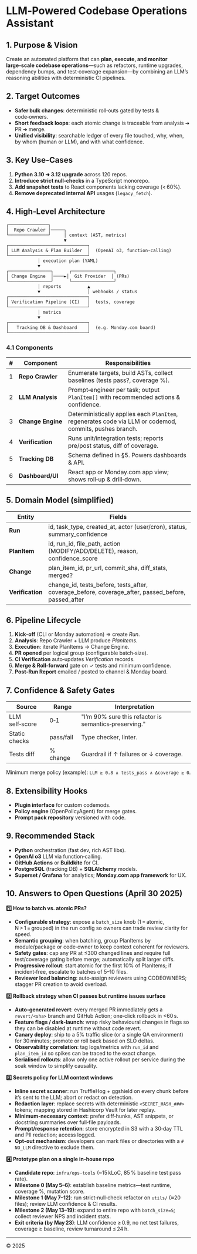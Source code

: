 # LLM‑Powered Codebase Operations Assistant

## 1. Purpose & Vision
Create an automated platform that can **plan, execute, and monitor large‑scale codebase operations**—such as refactors, runtime upgrades, dependency bumps, and test‑coverage expansion—by combining an LLM’s reasoning abilities with deterministic CI pipelines.

## 2. Target Outcomes
* **Safer bulk changes**: deterministic roll‑outs gated by tests & code‑owners.
* **Short feedback loops**: each atomic change is traceable from analysis ➜ PR ➜ merge.
* **Unified visibility**: searchable ledger of every file touched, why, when, by whom (human or LLM), and with what confidence.

## 3. Key Use‑Cases
1. **Python 3.10 ➜ 3.12 upgrade** across 120 repos.
2. **Introduce strict null‑checks** in a TypeScript monorepo.
3. **Add snapshot tests** to React components lacking coverage (< 60%).
4. **Remove deprecated internal API** usages (`legacy_fetch`).

## 4. High‑Level Architecture
```
┌───────────────┐
│  Repo Crawler │─────┐
└───────────────┘     │ context (AST, metrics)
                      ▼
┌──────────────────────────────┐
│ LLM Analysis & Plan Builder  │  (OpenAI o3, function‑calling)
└──────────────────────────────┘
            │ execution plan (YAML)
            ▼
┌────────────────┐      ┌────────────────┐
│ Change Engine  │────►│  Git Provider  │ (PRs)
└────────────────┘      └────────────────┘
            │ reports          ▲
            ▼                  │ webhooks / status
┌──────────────────────────────┐
│ Verification Pipeline (CI)   │  tests, coverage
└──────────────────────────────┘
            │ metrics
            ▼
┌──────────────────────────────┐
│   Tracking DB & Dashboard    │  (e.g. Monday.com board)
└──────────────────────────────┘
```

### 4.1 Components
| # | Component | Responsibilities |
|---|-----------|------------------|
| 1 | **Repo Crawler** | Enumerate targets, build ASTs, collect baselines (tests pass?, coverage %). |
| 2 | **LLM Analysis** | Prompt‑engineer per task; output `PlanItem[]` with recommended actions & confidence. |
| 3 | **Change Engine** | Deterministically applies each `PlanItem`, regenerates code via LLM or codemod, commits, pushes branch. |
| 4 | **Verification** | Runs unit/integration tests; reports pre/post status, diff of coverage. |
| 5 | **Tracking DB** | Schema defined in §5. Powers dashboards & API. |
| 6 | **Dashboard/UI** | React app or Monday.com app view; shows roll‑up & drill‑down. |

## 5. Domain Model (simplified)
| Entity | Fields |
|--------|--------|
| **Run** | id, task_type, created_at, actor (user/cron), status, summary_confidence |
| **PlanItem** | id, run_id, file_path, action (MODIFY/ADD/DELETE), reason, confidence_score |
| **Change** | plan_item_id, pr_url, commit_sha, diff_stats, merged? |
| **Verification** | change_id, tests_before, tests_after, coverage_before, coverage_after, passed_before, passed_after |

## 6. Pipeline Lifecycle
1. **Kick‑off** (CLI or Monday automation) ⇒ create *Run*.
2. **Analysis**: Repo Crawler + LLM produce *PlanItems*.
3. **Execution**: iterate PlanItems → Change Engine.
4. **PR opened** per logical group (configurable batch‑size).
5. **CI Verification** auto‑updates *Verification* records.
6. **Merge & Roll‑forward** gate on ✓ tests and minimum confidence.
7. **Post‑Run Report** emailed / posted to channel & Monday board.

## 7. Confidence & Safety Gates
| Source | Range | Interpretation |
|--------|-------|----------------|
| LLM self‑score | 0‑1 | "I’m 90% sure this refactor is semantics‑preserving." |
| Static checks | pass/fail | Type checker, linter. |
| Tests diff | % change | Guardrail if ↑ failures or ↓ coverage. |

Minimum merge policy (example): `LLM ≥ 0.8 ∧ tests_pass ∧ Δcoverage ≥ 0`.

## 8. Extensibility Hooks
* **Plugin interface** for custom codemods.
* **Policy engine** (OpenPolicyAgent) for merge gates.
* **Prompt pack repository** versioned with code.

## 9. Recommended Stack
* **Python** orchestration (fast dev, rich AST libs).
* **OpenAI o3** LLM via function‑calling.
* **GitHub Actions** or **Buildkite** for CI.
* **PostgreSQL** (tracking DB) + **SQLAlchemy** models.
* **Superset / Grafana** for analytics; **Monday.com app framework** for UX.

## 10. Answers to Open Questions (April 30 2025)

**1️⃣ How to batch vs. atomic PRs?**

- **Configurable strategy**: expose a `batch_size` knob (1 = atomic, N > 1 = grouped) in the run config so owners can trade review clarity for speed.
- **Semantic grouping**: when batching, group PlanItems by module/package or code‑owner to keep context coherent for reviewers.
- **Safety gates**: cap any PR at ≤300 changed lines and require full test/coverage gating before merge; automatically split larger diffs.
- **Progressive rollout**: start atomic for the first 10% of PlanItems; if incident‑free, escalate to batches of 5–10 files.
- **Reviewer load balancing**: auto‑assign reviewers using CODEOWNERS; stagger PR creation to avoid overload.

**2️⃣ Rollback strategy when CI passes but runtime issues surface**

- **Auto‑generated revert**: every merged PR immediately gets a `revert/<sha>` branch and GitHub Action; one‑click rollback in <60 s.
- **Feature flags / dark‑launch**: wrap risky behavioural changes in flags so they can be disabled at runtime without code revert.
- **Canary deploy**: ship to a 5% traffic slice (or a single QA environment) for 30 minutes; promote or roll back based on SLO deltas.
- **Observability correlation**: tag logs/metrics with `run_id` and `plan_item_id` so spikes can be traced to the exact change.
- **Serialised rollouts**: allow only one active rollout per service during the soak window to simplify causality.

**3️⃣ Secrets policy for LLM context windows**

- **Inline secret scanner**: run TruffleHog + ggshield on every chunk before it’s sent to the LLM; abort or redact on detection.
- **Redaction layer**: replace secrets with deterministic `<SECRET_HASH_###>` tokens; mapping stored in Hashicorp Vault for later replay.
- **Minimum‑necessary context**: prefer diff‑hunks, AST snippets, or docstring summaries over full‑file payloads.
- **Prompt/response retention**: store encrypted in S3 with a 30‑day TTL and PII redaction; access logged.
- **Opt‑out mechanism**: developers can mark files or directories with a `# NO_LLM` directive to exclude them.

**4️⃣ Prototype plan on a single in‑house repo**

- **Candidate repo**: `infra/ops‑tools` (~15 kLoC, 85 % baseline test pass rate).
- **Milestone 0 (May 5–6)**: establish baseline metrics—test runtime, coverage %, mutation score.
- **Milestone 1 (May 7–12)**: run strict‑null‑check refactor on `utils/` (≈20 files); review LLM confidence & CI results.
- **Milestone 2 (May 13–19)**: expand to entire repo with `batch_size=5`; collect reviewer NPS and incident stats.
- **Exit criteria (by May 23)**: LLM confidence ≥ 0.9, no net test failures, coverage ≥ baseline, review turnaround ≤ 24 h.

---
© 2025

